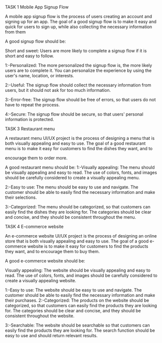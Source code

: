 TASK 1
Mobile App Signup Flow

A mobile app signup flow is the process of users creating an account and signing up for an
app. The goal of a good signup flow is to make it easy and quick for users to sign up, while
also collecting the necessary information from them

A good signup flow should be:

Short and sweet: Users are more likely to complete a signup flow if it is short and easy to
follow.

1:-Personalized: The more personalized the signup flow is, the more likely users are to
complete it. You can personalize the experience by using the user's name, location, or
interests.

2:-Useful: The signup flow should collect the necessary information from users, but it should
not ask for too much information.

3:-Error-free: The signup flow should be free of errors, so that users do not have to repeat the
process.

4:-Secure: The signup flow should be secure, so that users' personal information is protected.


TASK 3
Restaurant menu

A restaurant menu UI/UX project is the process of designing a menu that is
both visually appealing and easy to use. The goal of a good restaurant menu
is to make it easy for customers to find the dishes they want, and to

encourage them to order more.

A good restaurant menu should be:
1:-Visually appealing: The menu should be visually appealing and easy to read. The use of
colors, fonts, and images should be carefully considered to create a visually appealing
menu.

2:-Easy to use: The menu should be easy to use and navigate. The customer should be able to
easily find the necessary information and make their selections.

3:-Categorized: The menu should be categorized, so that customers can easily find the dishes
they are looking for. The categories should be clear and concise, and they should be
consistent throughout the menu.

TASK 4
E-commerce website

An e-commerce website UI/UX project is the process of designing an online
store that is both visually appealing and easy to use. The goal of a good 
e-commerce website is to make it easy for customers to find the products
they want, and to encourage them to buy them.

A good e-commerce website should be:

Visually appealing: The website should be visually appealing and easy to read. The use of colors,
fonts, and images should be carefully considered to create a visually appealing website.

1:-Easy to use: The website should be easy to use and navigate. The customer should be able to easily
find the necessary information and make their purchases.
2:-Categorized: The products on the website should be categorized, so that customers can easily find
the products they are looking for. The categories should be clear and concise, and they should be
consistent throughout the website.

3:-Searchable: The website should be searchable so that customers can easily find the products they
are looking for. The search function should be easy to use and should return relevant results.














